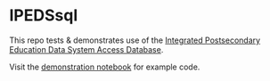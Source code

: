 # IPEDSsql

This repo tests &amp; demonstrates use of the [Integrated Postsecondary Education Data System Access Database](https://nces.ed.gov/ipeds/use-the-data/download-access-database).

Visit the [demonstration notebook](https://github.com/adamrossnelson/IPEDSsql/blob/master/IPEDSsql.ipynb) for example code.

